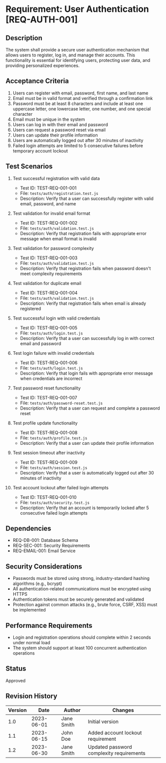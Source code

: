 # Requirement: User Authentication [REQ-AUTH-001]

## Description
The system shall provide a secure user authentication mechanism that allows users to register, log in, and manage their accounts. This functionality is essential for identifying users, protecting user data, and providing personalized experiences.

## Acceptance Criteria
1. Users can register with email, password, first name, and last name
2. Email must be in valid format and verified through a confirmation link
3. Password must be at least 8 characters and include at least one uppercase letter, one lowercase letter, one number, and one special character
4. Email must be unique in the system
5. Users can log in with their email and password
6. Users can request a password reset via email
7. Users can update their profile information
8. Users are automatically logged out after 30 minutes of inactivity
9. Failed login attempts are limited to 5 consecutive failures before temporary account lockout

## Test Scenarios
1. Test successful registration with valid data
   - Test ID: TEST-REQ-001-001
   - File: `tests/auth/registration.test.js`
   - Description: Verify that a user can successfully register with valid email, password, and name

2. Test validation for invalid email format
   - Test ID: TEST-REQ-001-002
   - File: `tests/auth/validation.test.js`
   - Description: Verify that registration fails with appropriate error message when email format is invalid

3. Test validation for password complexity
   - Test ID: TEST-REQ-001-003
   - File: `tests/auth/validation.test.js`
   - Description: Verify that registration fails when password doesn't meet complexity requirements

4. Test validation for duplicate email
   - Test ID: TEST-REQ-001-004
   - File: `tests/auth/validation.test.js`
   - Description: Verify that registration fails when email is already registered

5. Test successful login with valid credentials
   - Test ID: TEST-REQ-001-005
   - File: `tests/auth/login.test.js`
   - Description: Verify that a user can successfully log in with correct email and password

6. Test login failure with invalid credentials
   - Test ID: TEST-REQ-001-006
   - File: `tests/auth/login.test.js`
   - Description: Verify that login fails with appropriate error message when credentials are incorrect

7. Test password reset functionality
   - Test ID: TEST-REQ-001-007
   - File: `tests/auth/password-reset.test.js`
   - Description: Verify that a user can request and complete a password reset

8. Test profile update functionality
   - Test ID: TEST-REQ-001-008
   - File: `tests/auth/profile.test.js`
   - Description: Verify that a user can update their profile information

9. Test session timeout after inactivity
   - Test ID: TEST-REQ-001-009
   - File: `tests/auth/session.test.js`
   - Description: Verify that a user is automatically logged out after 30 minutes of inactivity

10. Test account lockout after failed login attempts
    - Test ID: TEST-REQ-001-010
    - File: `tests/auth/security.test.js`
    - Description: Verify that an account is temporarily locked after 5 consecutive failed login attempts

## Dependencies
- REQ-DB-001: Database Schema
- REQ-SEC-001: Security Requirements
- REQ-EMAIL-001: Email Service

## Security Considerations
- Passwords must be stored using strong, industry-standard hashing algorithms (e.g., bcrypt)
- All authentication-related communications must be encrypted using HTTPS
- Authentication tokens must be securely generated and validated
- Protection against common attacks (e.g., brute force, CSRF, XSS) must be implemented

## Performance Requirements
- Login and registration operations should complete within 2 seconds under normal load
- The system should support at least 100 concurrent authentication operations

## Status
Approved

## Revision History
| Version | Date       | Author        | Changes                                |
|---------|------------|---------------|----------------------------------------|
| 1.0     | 2023-06-01 | Jane Smith    | Initial version                        |
| 1.1     | 2023-06-15 | John Doe      | Added account lockout requirement      |
| 1.2     | 2023-06-30 | Jane Smith    | Updated password complexity requirements | 